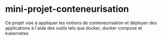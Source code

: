 # mini-projet-conteneurisation
Ce projet vise à appliquer les notions de conteneurisation et déployer des applications à l'aide des outils tels que docker, docker compose et kubernetes
